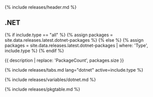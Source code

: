 {% include releases/header.md %}

## .NET

{% if include.type == "all" %}
  {% assign packages = site.data.releases.latest.dotnet-packages %}
{% else %}
  {% assign packages = site.data.releases.latest.dotnet-packages | where: 'Type', include.type %}
{% endif %}

{{ description | replace: 'PackageCount', packages.size }}

{% include releases/tabs.md lang="dotnet" active=include.type %}

{% include releases/variables/dotnet.md %}

{% include releases/pkgtable.md %}